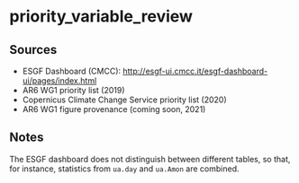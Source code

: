 # priority_variable_review

## Sources

* ESGF Dashboard (CMCC): http://esgf-ui.cmcc.it/esgf-dashboard-ui/pages/index.html
* AR6 WG1 priority list (2019)
* Copernicus Climate Change Service priority list (2020)
* AR6 WG1 figure provenance (coming soon, 2021)

## Notes

The ESGF dashboard does not distinguish between different tables, so that, for instance, statistics from `ua.day` and `ua.Amon` are combined. 
